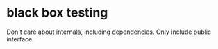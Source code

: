 # black box testing

Don't care about internals, including dependencies.
Only include public interface.
